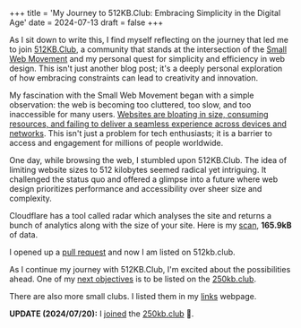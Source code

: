 +++
title = 'My Journey to 512KB.Club: Embracing Simplicity in the Digital Age'
date = 2024-07-13
draft = false
+++

As I sit down to write this, I find myself reflecting on the journey that led me to join [512KB.Club](https://512kb.club/),
a community that stands at the intersection of the [Small Web Movement](https://ar.al/2020/08/07/what-is-the-small-web/)
and my personal quest for simplicity and efficiency in web design. This isn't just another blog post; it's a deeply personal exploration of
how embracing constraints can lead to creativity and innovation.

My fascination with the Small Web Movement began with a simple observation: the web is becoming too cluttered,
too slow, and too inaccessible for many users. [Websites are bloating in size, consuming resources, and failing
to deliver a seamless experience across devices and networks](https://idlewords.com/talks/website_obesity.htm).
This isn't just a problem for tech enthusiasts; it is a barrier to access and engagement for millions of people worldwide.

One day, while browsing the web, I stumbled upon 512KB.Club. The idea of limiting website sizes to 512 kilobytes seemed
radical yet intriguing. It challenged the status quo and offered a glimpse into a future where web design prioritizes
performance and accessibility over sheer size and complexity.

Cloudflare has a tool called radar which analyses the site and returns a bunch of analytics along with the size of your site.
Here is my [scan](https://radar.cloudflare.com/scan/7cc9e1ed-1692-4451-9c1e-dd416131b3d7/summary), **165.9kB** of data.

I opened up a [pull request](https://github.com/kevquirk/512kb.club/pull/1553) and now I am listed on 512kb.club.

As I continue my journey with 512KB.Club, I'm excited about the possibilities ahead. One of my [next objectives](next.md) is
to be listed on the [250kb.club](https://250kb.club/).

There are also more small clubs. I listed them in my [links](links.md) webpage.

**UPDATE (2024/07/20):** I [joined](https://github.com/nkoehring/250kb-club/issues/436) the [250kb.club](https://250kb.club/) 🎉.
